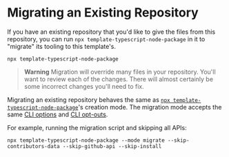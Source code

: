 # Migrating an Existing Repository

If you have an existing repository that you'd like to give the files from this repository, you can run `npx template-typescript-node-package` in it to "migrate" its tooling to this template's.

```shell
npx template-typescript-node-package
```

> **Warning**
> Migration will override many files in your repository.
> You'll want to review each of the changes.
> There will almost certainly be some incorrect changes you'll need to fix.

Migrating an existing repository behaves the same as [`npx template-typescript-node-package`](./Creation.md)'s creation mode.
The migration mode accepts the same [CLI options](./Creation.md#options) and [CLI opt-outs](./OptOuts.md).

For example, running the migration script and skipping all APIs:

```shell
npx template-typescript-node-package --mode migrate --skip-contributors-data --skip-github-api --skip-install
```
